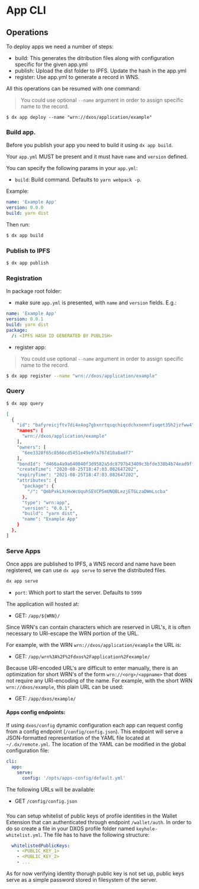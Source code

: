 # App CLI

## Operations

To deploy apps we need a number of steps:

- build: This generates the ditribution files along with configuration specific for the given app.yml
- publish: Upload the dist folder to IPFS. Update the hash in the app.yml
- register: Use app.yml to generate a record in WNS.

All this operations can be resumed with one command:

> You could use optional `--name` argument in order to assign specific name to the record.

```
$ dx app deploy --name "wrn://dxos/application/example"
```

### Build app.

Before you publish your app you need to build it using `dx app build`.

Your `app.yml` MUST be present and it must have `name` and `version` defined.

You can specify the following params in your `app.yml`:

- `build`: Build command. Defaults to `yarn webpack -p`.

Example:

```yml
name: 'Example App'
version: 0.0.0
build: yarn dist
```

Then run:

```bash
$ dx app build
```

### Publish to IPFS

```bash
$ dx app publish
```

### Registration

In package root folder:

- make sure `app.yml` is presented, with `name` and `version` fields. E.g.:

```yaml
name: 'Example App'
version: 0.0.1
build: yarn dist
package:
  /: <IPFS HASH ID GENERATED BY PUBLISH>
```

- register app:

> You could use optional `--name` argument in order to assign specific name to the record.

```bash
$ dx app register --name "wrn://dxos/application/example"
```

### Query

```bash
$ dx app query

[
  {
    "id": "bafyreicjftv7di4x4og7gbxnrtqsqchiqcdchxnemnfiuqet35h2jzfww4",
    "names": [
      "wrn://dxos/application/example"
    ],
    "owners": [
      "6ee3328f65c8566cd5451e49e97a767d10a8adf7"
    ],
    "bondId": "d466a4a9a640040f3d9582a5dc8797b43409c3bfde338b4b74ead9ffa225b494",
    "createTime": "2020-08-25T18:47:03.082647202",
    "expiryTime": "2021-08-25T18:47:03.082647202",
    "attributes": {
      "package": {
        "/": "QmbPxkLXcHxWcUquhSEVCP5mUNQBLezjETGLzaDWmLscba"
      },
      "type": "wrn:app",
      "version": "0.0.1",
      "build": "yarn dist",
      "name": "Example App"
    }
  },
]
```

### Serve Apps

Once apps are published to IPFS, a WNS record and name have been registered, we can use `dx app serve` to serve the distributed files.

```bash
dx app serve
```

- `port`: Which port to start the server. Defaults to `5999`

The application will hosted at:

- GET: `/app/${WRN}/`

Since WRN's can contain characters which are reserved in URL's, it is often necessary to URI-escape the WRN portion of the URL.

For example, with the WRN `wrn://dxos/application/example` the URL is: 

- GET: `/app/wrn%3A%2F%2Fdxos%2Fapplication%2Fexample/`

Because URI-encoded URL's are difficult to enter manually, there is an optimization for short WRN's of the form `wrn://<org>/<appname>` that does not require any URI-encoding of the name.  For example, with the short WRN `wrn://dxos/example`, this plain URL can be used:

- GET: `/app/dxos/example/`

#### Apps config endpoints:

If using `dxos/config` dynamic configuration each app can request config from a config endpoint (`/config/config.json`).
This endpoint will serve a JSON-formatted representation of the YAML file located at `~/.dx/remote.yml`. The location of the YAML can be modified in the global configuration file:

```yaml
cli:
  app:
    serve:
      config: '/opts/apps-config/default.yml'
```


The following URLs will be available:

- GET `/config/config.json`

###

You can setup whitelist of public keys of profile identities in the Wallet Extension that can authenticated through endpoint `/wallet/auth`. In order to do so create a file in your DXOS profile folder named `keyhole-whitelist.yml`. The file has to have the following structure:

```yaml
  whitelistedPublicKeys:
    - <PUBLIC_KEY_1>
    - <PUBLIC_KEY_2>
    - ...
```

As for now verifying identity thorugh public key is not set up, public keys serve as a simple password stored in filesystem of the server.
